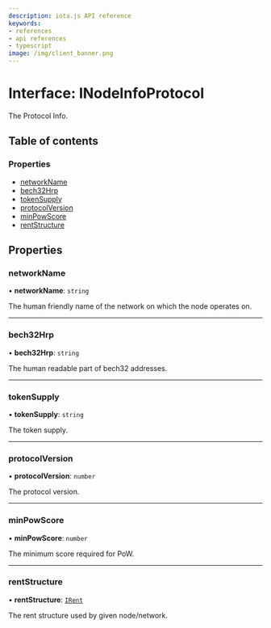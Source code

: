 ```yaml
---
description: iota.js API reference
keywords:
- references
- api references
- typescript
image: /img/client_banner.png
---
```

# Interface: INodeInfoProtocol

The Protocol Info.

## Table of contents

### Properties

- [networkName](INodeInfoProtocol.md#networkname)
- [bech32Hrp](INodeInfoProtocol.md#bech32hrp)
- [tokenSupply](INodeInfoProtocol.md#tokensupply)
- [protocolVersion](INodeInfoProtocol.md#protocolversion)
- [minPowScore](INodeInfoProtocol.md#minpowscore)
- [rentStructure](INodeInfoProtocol.md#rentstructure)

## Properties

### networkName

• **networkName**: `string`

The human friendly name of the network on which the node operates on.

___

### bech32Hrp

• **bech32Hrp**: `string`

The human readable part of bech32 addresses.

___

### tokenSupply

• **tokenSupply**: `string`

The token supply.

___

### protocolVersion

• **protocolVersion**: `number`

The protocol version.

___

### minPowScore

• **minPowScore**: `number`

The minimum score required for PoW.

___

### rentStructure

• **rentStructure**: [`IRent`](IRent.md)

The rent structure used by given node/network.

